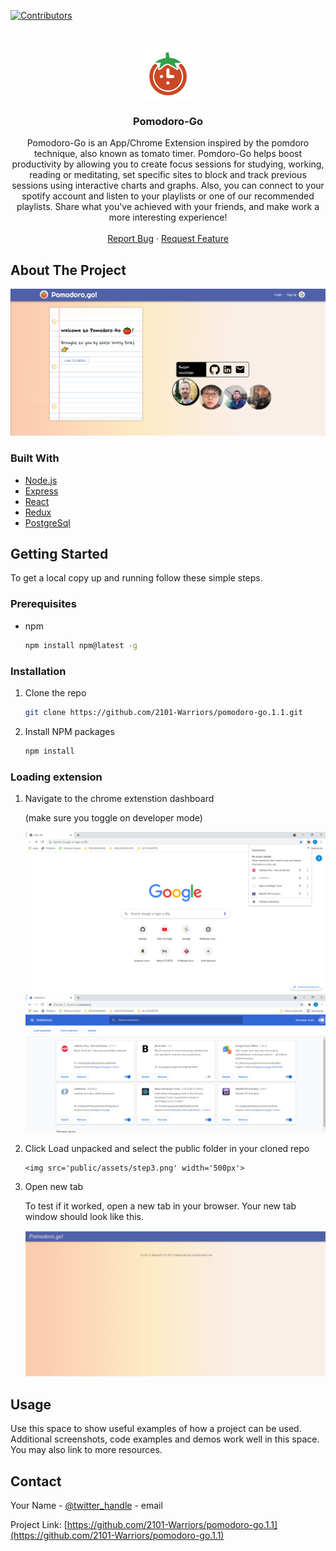 <!--
*** Thanks for checking out the Best-README-Template. If you have a suggestion
*** that would make this better, please fork the repo and create a pull request
*** or simply open an issue with the tag "enhancement".
*** Thanks again! Now go create something AMAZING! :D
***
***
***
*** To avoid retyping too much info. Do a search and replace for the following:
*** 2101-Warriors, pomodoro-go.1.1, twitter_handle, email, project_title, project_description
-->

<!-- PROJECT SHIELDS -->
<!--
*** I'm using markdown "reference style" links for readability.
*** Reference links are enclosed in brackets [ ] instead of parentheses ( ).
*** See the bottom of this document for the declaration of the reference variables
*** for contributors-url, forks-url, etc. This is an optional, concise syntax you may use.
*** https://www.markdownguide.org/basic-syntax/#reference-style-links
-->

[![Contributors][contributors-shield]][contributors-url]

<!-- PROJECT LOGO -->
<br />
<p align="center">
  <a href="https://github.com/2101-Warriors/pomodoro-go.1.1">
    <img src="public\pngegg.png" alt="Logo" width="80" height="80">
  </a>

  <h3 align="center">Pomodoro-Go</h3>

  <p align="center">
    Pomodoro-Go is an App/Chrome Extension inspired by the pomdoro technique, also known as tomato timer. Pomdoro-Go helps boost productivity by allowing you to create focus sessions for studying, working, reading or meditating, set specific sites to block and track previous sessions using interactive charts and graphs. Also, you can connect to your spotify account and listen to your playlists or one of our recommended playlists. Share what you've achieved with your friends, and make work a more interesting experience!      
    <br />
    <br />
    <a href="https://github.com/2101-Warriors/pomodoro-go.1.1/issues">Report Bug</a>
    ·
    <a href="https://github.com/2101-Warriors/pomodoro-go.1.1/issues">Request Feature</a>
  </p>
</p>

<!-- ABOUT THE PROJECT -->

## About The Project

![welcome](/public/assets/welcome.png)

### Built With

- [Node.js](https://nodejs.org/)
- [Express](https://expressjs.com/)
- [React](https://reactjs.org/)
- [Redux](https://redux.js.org/)
- [PostgreSql](https://www.postgresql.org/)

<!-- GETTING STARTED -->

## Getting Started

To get a local copy up and running follow these simple steps.

### Prerequisites

- npm
  ```sh
  npm install npm@latest -g
  ```

### Installation

1. Clone the repo
   ```sh
   git clone https://github.com/2101-Warriors/pomodoro-go.1.1.git
   ```
2. Install NPM packages
   ```sh
   npm install
   ```

### Loading extension

1.  Navigate to the chrome extenstion dashboard

    (make sure you toggle on developer mode)

    <img src="public/assets/step1.png" width='500px' >
    <img src="public/assets/step2.png" width='500px' >

2.  Click Load unpacked and select the public folder in your cloned repo

        <img src='public/assets/step3.png' width='500px'>

    <!-- USAGE EXAMPLES -->

3.  Open new tab

    To test if it worked, open a new tab in your browser. Your new tab window should look like this.

    <img src='public/assets/newtab.png'>

## Usage

Use this space to show useful examples of how a project can be used. Additional screenshots, code examples and demos work well in this space. You may also link to more resources.

<!-- CONTACT -->

## Contact

Your Name - [@twitter_handle](https://twitter.com/twitter_handle) - email

Project Link: [https://github.com/2101-Warriors/pomodoro-go.1.1](https://github.com/2101-Warriors/pomodoro-go.1.1)

[contributors-shield]: https://img.shields.io/github/contributors/2101-Warriors/repo.svg?style=for-the-badge
[contributors-url]: https://https://github.com/2101-Warriors/pomodoro-go.1.1/graphs/contributors
